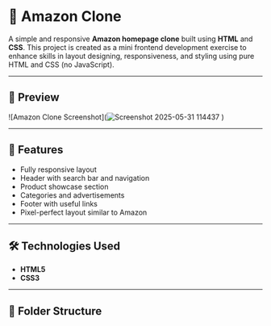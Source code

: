 # 🛒 Amazon Clone

A simple and responsive **Amazon homepage clone** built using **HTML** and **CSS**. This project is created as a mini frontend development exercise to enhance skills in layout designing, responsiveness, and styling using pure HTML and CSS (no JavaScript).

---

## 📸 Preview

![Amazon Clone Screenshot](![Screenshot 2025-05-31 114437](https://github.com/user-attachments/assets/0063f847-840c-44db-b827-6db1e1415d7a)
) <!-- Replace or upload a screenshot image of your project -->

---

## 🚀 Features

- Fully responsive layout
- Header with search bar and navigation
- Product showcase section
- Categories and advertisements
- Footer with useful links
- Pixel-perfect layout similar to Amazon

---

## 🛠️ Technologies Used

- **HTML5**
- **CSS3**

---

## 📁 Folder Structure

